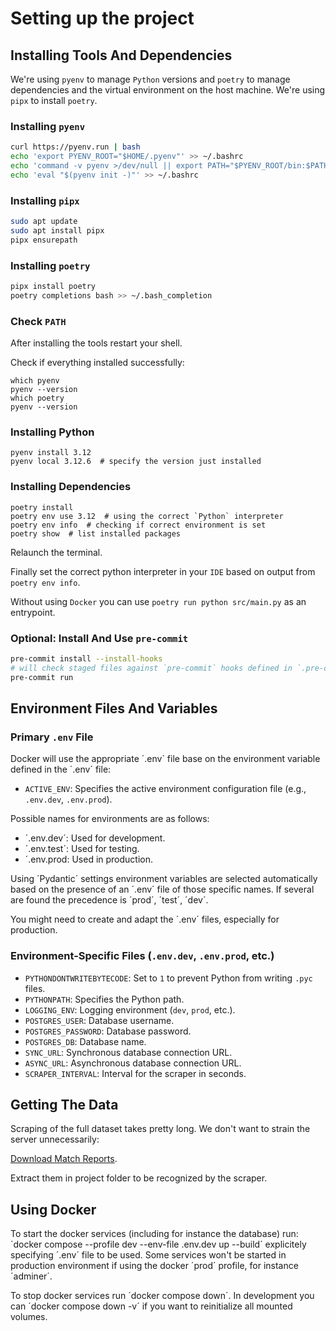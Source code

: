# Setting up the project

## Installing Tools And Dependencies

We're using `pyenv` to manage `Python` versions and `poetry` to manage dependencies and
the virtual environment on the host machine. We're using `pipx` to install `poetry`.

### Installing `pyenv`

```bash
curl https://pyenv.run | bash
echo 'export PYENV_ROOT="$HOME/.pyenv"' >> ~/.bashrc
echo 'command -v pyenv >/dev/null || export PATH="$PYENV_ROOT/bin:$PATH"' >> ~/.bashrc
echo 'eval "$(pyenv init -)"' >> ~/.bashrc
```

### Installing `pipx`

```bash
sudo apt update
sudo apt install pipx
pipx ensurepath
```

### Installing `poetry`

```bash
pipx install poetry
poetry completions bash >> ~/.bash_completion
```

### Check `PATH`

After installing the tools restart your shell.

Check if everything installed successfully:

```shell
which pyenv
pyenv --version
which poetry
pyenv --version
```

### Installing Python

```shell
pyenv install 3.12
pyenv local 3.12.6  # specify the version just installed
```

### Installing Dependencies

```shell
poetry install
poetry env use 3.12  # using the correct `Python` interpreter
poetry env info  # checking if correct environment is set
poetry show  # list installed packages
```

Relaunch the terminal.

Finally set the correct python interpreter in your `IDE` based on output from `poetry env info`.

Without using `Docker` you can use `poetry run python src/main.py` as an entrypoint.

### **Optional:** Install And Use `pre-commit`

```bash
pre-commit install --install-hooks
# will check staged files against `pre-commit` hooks defined in `.pre-commit-config.yaml
pre-commit run
```

## Environment Files And Variables

### Primary `.env` File

Docker will use the appropriate ´.env´ file base on the environment variable defined in the ´.env´ file:

- `ACTIVE_ENV`: Specifies the active environment configuration file (e.g., `.env.dev`, `.env.prod`).

Possible names for environments are as follows:

- ´.env.dev´: Used for development.
- ´.env.test´: Used for testing.
- ´.env.prod: Used in production.

Using ´Pydantic´ settings environment variables are selected automatically based on the presence of an ´.env´ file of those specific names. If several are found the precedence is ´prod´, ´test´, ´dev´.

You might need to create and adapt the ´.env´ files, especially for production.

### Environment-Specific Files (`.env.dev`, `.env.prod`, etc.)

- `PYTHONDONTWRITEBYTECODE`: Set to `1` to prevent Python from writing `.pyc` files.
- `PYTHONPATH`: Specifies the Python path.
- `LOGGING_ENV`: Logging environment (`dev`, `prod`, etc.).
- `POSTGRES_USER`: Database username.
- `POSTGRES_PASSWORD`: Database password.
- `POSTGRES_DB`: Database name.
- `SYNC_URL`: Synchronous database connection URL.
- `ASYNC_URL`: Asynchronous database connection URL.
- `SCRAPER_INTERVAL`: Interval for the scraper in seconds.

## Getting The Data

Scraping of the full dataset takes pretty long. We don't want to strain the server unnecessarily:

[Download Match Reports](https://drive.google.com/drive/folders/1M2-xkV0-wgnaMoJMP4Jg6XpfW_kAsMQp?usp=sharing).

Extract them in project folder to be recognized by the scraper.

## Using Docker

To start the docker services (including for instance the database) run: ´docker compose --profile dev --env-file .env.dev up --build´ explicitely specifying ´.env´ file to be used. Some services won't be started in production environment if using the docker ´prod´ profile, for instance ´adminer´.

To stop docker services run ´docker compose down´. In development you can ´docker compose down -v´ if you want to reinitialize all mounted volumes.
